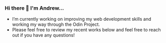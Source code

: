 ### Hi there 👋 I'm Andrew...
- I’m currently working on improving my web development skills and working my way through the Odin Project. 
- Please feel free to review my recent works below and feel free to reach out if you have any questions!
